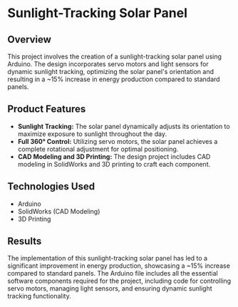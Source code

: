 # Sunlight-Tracking Solar Panel

## Overview

This project involves the creation of a sunlight-tracking solar panel using Arduino. The design incorporates servo motors and light sensors for dynamic sunlight tracking, optimizing the solar panel's orientation and resulting in a ~15% increase in energy production compared to standard panels.

## Product Features

- **Sunlight Tracking:** The solar panel dynamically adjusts its orientation to maximize exposure to sunlight throughout the day.
- **Full 360° Control:** Utilizing servo motors, the solar panel achieves a complete rotational adjustment for optimal positioning.
- **CAD Modeling and 3D Printing:** The design project includes CAD modeling in SolidWorks and 3D printing to craft each component.

## Technologies Used

- Arduino
- SolidWorks (CAD Modeling)
- 3D Printing

## Results

The implementation of this sunlight-tracking solar panel has led to a significant improvement in energy production, showcasing a ~15% increase compared to standard panels. The Arduino file includes all the essential software components required for the project, including code for controlling servo motors, managing light sensors, and ensuring dynamic sunlight tracking functionality.
